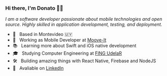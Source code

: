 ### Hi there, I'm Donato 👋🏻

*I am a software developer passionate about mobile technologies and open source. Highly skilled in application development, testing, and deployment.*

- 📍 &nbsp; Based in Montevideo 🇺🇾 
- 💼 &nbsp; Working as Mobile Developer at [Moove-It](https://moove-it.com/)
- 📚 &nbsp; Learning more about Swift and iOS native development
- 🎓 &nbsp; Studying Computer Engineering at [FING UdelaR](https://www.fing.edu.uy/)
- 🛠 &nbsp; Building amazing things with React Native, Firebase and NodeJS
- 🔗 &nbsp; Avaliable on [LinkedIn](https://www.linkedin.com/in/donatoaguirre24)
